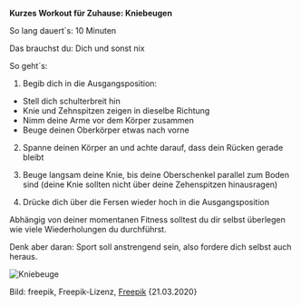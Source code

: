**Kurzes Workout für Zuhause: Kniebeugen**

So lang dauert´s: 10 Minuten

Das brauchst du: Dich und sonst nix

So geht´s: 
  1. Begib dich in die Ausgangsposition: 
  
  *  Stell dich schulterbreit hin
  *  Knie und Zehnspitzen zeigen in dieselbe Richtung
  *  Nimm deine Arme vor dem Körper zusammen
  *  Beuge deinen Oberkörper etwas nach vorne
  
  2. Spanne deinen Körper an und achte darauf, dass dein Rücken gerade bleibt
  
  3. Beuge langsam deine Knie, bis deine Oberschenkel parallel zum Boden sind (deine Knie sollten nicht über deine Zehenspitzen hinausragen)
  
  4. Drücke dich über die Fersen wieder hoch in die Ausgangsposition
    

Abhängig von deiner momentanen Fitness solltest du dir selbst überlegen wie viele Wiederholungen du durchführst. 

Denk aber daran: Sport soll anstrengend sein, also fordere dich selbst auch heraus.


![Kniebeuge](https://image.freepik.com/fotos-kostenlos/exemplarplatzfrau-die-uebungen-tut_23-2148435355.jpg)

Bild: freepik, Freepik-Lizenz, [Freepik](https://de.freepik.com/fotos-kostenlos/exemplarplatzfrau-die-uebungen-tut_6874704.htm#page=3&query=sport&position=31) {21.03.2020}

